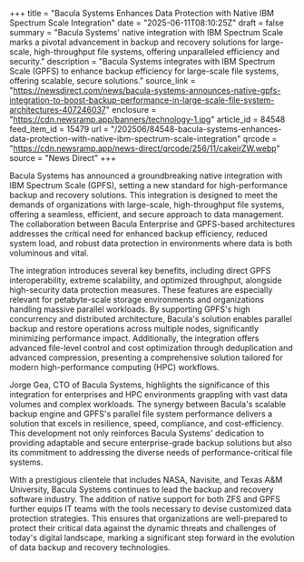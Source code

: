 +++
title = "Bacula Systems Enhances Data Protection with Native IBM Spectrum Scale Integration"
date = "2025-06-11T08:10:25Z"
draft = false
summary = "Bacula Systems' native integration with IBM Spectrum Scale marks a pivotal advancement in backup and recovery solutions for large-scale, high-throughput file systems, offering unparalleled efficiency and security."
description = "Bacula Systems integrates with IBM Spectrum Scale (GPFS) to enhance backup efficiency for large-scale file systems, offering scalable, secure solutions."
source_link = "https://newsdirect.com/news/bacula-systems-announces-native-gpfs-integration-to-boost-backup-performance-in-large-scale-file-system-architectures-407246037"
enclosure = "https://cdn.newsramp.app/banners/technology-1.jpg"
article_id = 84548
feed_item_id = 15479
url = "/202506/84548-bacula-systems-enhances-data-protection-with-native-ibm-spectrum-scale-integration"
qrcode = "https://cdn.newsramp.app/news-direct/qrcode/256/11/cakeirZW.webp"
source = "News Direct"
+++

<p>Bacula Systems has announced a groundbreaking native integration with IBM Spectrum Scale (GPFS), setting a new standard for high-performance backup and recovery solutions. This integration is designed to meet the demands of organizations with large-scale, high-throughput file systems, offering a seamless, efficient, and secure approach to data management. The collaboration between Bacula Enterprise and GPFS-based architectures addresses the critical need for enhanced backup efficiency, reduced system load, and robust data protection in environments where data is both voluminous and vital.</p><p>The integration introduces several key benefits, including direct GPFS interoperability, extreme scalability, and optimized throughput, alongside high-security data protection measures. These features are especially relevant for petabyte-scale storage environments and organizations handling massive parallel workloads. By supporting GPFS's high concurrency and distributed architecture, Bacula's solution enables parallel backup and restore operations across multiple nodes, significantly minimizing performance impact. Additionally, the integration offers advanced file-level control and cost optimization through deduplication and advanced compression, presenting a comprehensive solution tailored for modern high-performance computing (HPC) workflows.</p><p>Jorge Gea, CTO of Bacula Systems, highlights the significance of this integration for enterprises and HPC environments grappling with vast data volumes and complex workloads. The synergy between Bacula's scalable backup engine and GPFS's parallel file system performance delivers a solution that excels in resilience, speed, compliance, and cost-efficiency. This development not only reinforces Bacula Systems' dedication to providing adaptable and secure enterprise-grade backup solutions but also its commitment to addressing the diverse needs of performance-critical file systems.</p><p>With a prestigious clientele that includes NASA, Navisite, and Texas A&M University, Bacula Systems continues to lead the backup and recovery software industry. The addition of native support for both ZFS and GPFS further equips IT teams with the tools necessary to devise customized data protection strategies. This ensures that organizations are well-prepared to protect their critical data against the dynamic threats and challenges of today's digital landscape, marking a significant step forward in the evolution of data backup and recovery technologies.</p>
